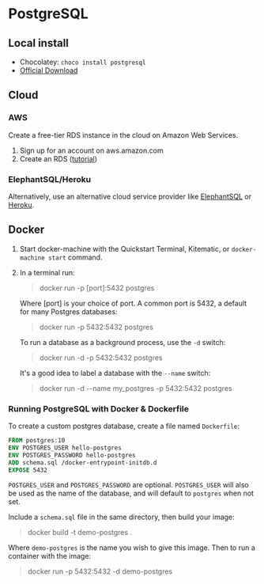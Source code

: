 # PostgreSQL

## Local install
- Chocolatey: `choco install postgresql`
- [Official Download](https://www.postgresql.org/download/)

## Cloud
### AWS
Create a free-tier RDS instance in the cloud on Amazon Web Services.
1. Sign up for an account on aws.amazon.com
2. Create an RDS ([tutorial](https://aws.amazon.com/getting-started/tutorials/create-connect-postgresql-db/))

### ElephantSQL/Heroku
Alternatively, use an alternative cloud service provider like [ElephantSQL](https://www.elephantsql.com/docs/index.html) or [Heroku](https://www.heroku.com/postgres).

## Docker
1. Start docker-machine with the Quickstart Terminal, Kitematic, or `docker-machine start` command.
2. In a terminal run:
    >docker run -p [port]:5432 postgres

    Where [port] is your choice of port. A common port is 5432, a default for many Postgres databases:
    >docker run -p 5432:5432 postgres

    To run a database as a background process, use the `-d` switch:
    >docker run -d -p 5432:5432 postgres

    It's a good idea to label a database with the `--name` switch:
    >docker run -d --name my_postgres -p 5432:5432 postgres

### Running PostgreSQL with Docker & Dockerfile
To create a custom postgres database, create a file named `Dockerfile`:
```Dockerfile
FROM postgres:10
ENV POSTGRES_USER hello-postgres
ENV POSTGRES_PASSWORD hello-postgres
ADD schema.sql /docker-entrypoint-initdb.d
EXPOSE 5432
```

`POSTGRES_USER` and `POSTGRES_PASSWORD` are optional. `POSTGRES_USER` will also be used as the name of the database, and will default to `postgres` when not set.

Include a `schema.sql` file in the same directory, then build your image:
>docker build -t demo-postgres .

Where `demo-postgres` is the name you wish to give this image. Then to run a container with the image:
>docker run -p 5432:5432 -d demo-postgres